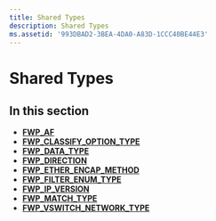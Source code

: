 ```yaml
---
title: Shared Types
description: Shared Types
ms.assetid: '993DBAD2-3BEA-4DA0-A83D-1CCC40BE44E3'
---
```


# Shared Types

## In this section

-   [**FWP\_AF**](fwp-af.md)
-   [**FWP\_CLASSIFY\_OPTION\_TYPE**](fwp-classify-option-type.md)
-   [**FWP\_DATA\_TYPE**](fwp-data-type-enum.md)
-   [**FWP\_DIRECTION**](fwp-direction-enum.md)
-   [**FWP\_ETHER\_ENCAP\_METHOD**](fwp-ether-encap-method.md)
-   [**FWP\_FILTER\_ENUM\_TYPE**](fwp-filter-enum-type-enum.md)
-   [**FWP\_IP\_VERSION**](fwp-ip-version-enum.md)
-   [**FWP\_MATCH\_TYPE**](fwp-match-type-enum.md)
-   [**FWP\_VSWITCH\_NETWORK\_TYPE**](fwp-vswitch-network-type.md)

 

 




